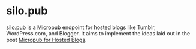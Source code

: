 # silo.pub

[silo.pub](https://silo.pub) is a [Micropub](https://indiewebcamp.com/Micropub) endpoint for hosted blogs like Tumblr, WordPress.com, and Blogger. It aims to implement the ideas laid out in the post [Micropub for Hosted Blogs](https://snarfed.org/micropub-for-hosted-blogs).
